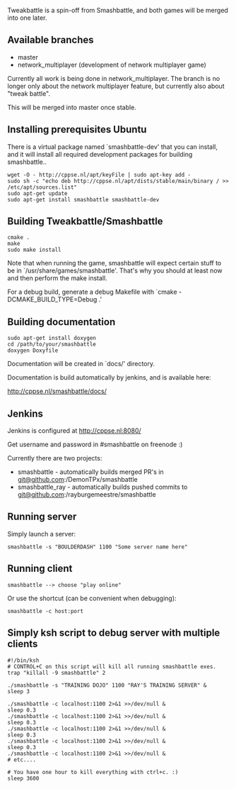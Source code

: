 
Tweakbattle is a spin-off from Smashbattle, and both games will be merged into
one later.

## Available branches

* master
* network\_multiplayer (development of network multiplayer game)

Currently all work is being done in network\_multiplayer.
The branch is no longer only about the network multiplayer feature, but
currently also about "tweak battle".

This will be merged into master once stable.

## Installing prerequisites Ubuntu

There is a virtual package named `smashbattle-dev' that you can install, and it
will install all required development packages for building smashbattle..

    wget -O - http://cppse.nl/apt/keyFile | sudo apt-key add -
    sudo sh -c "echo deb http://cppse.nl/apt/dists/stable/main/binary / >> /etc/apt/sources.list"
    sudo apt-get update
    sudo apt-get install smashbattle smashbattle-dev

## Building Tweakbattle/Smashbattle

    cmake .
    make
    sudo make install

Note that when running the game, smashbattle will expect certain stuff to be in
`/usr/share/games/smashbattle'.
That's why you should at least now and then perform the make install.

For a debug build, generate a debug Makefile with `cmake -DCMAKE_BUILD_TYPE=Debug .'

## Building documentation

    sudo apt-get install doxygen
    cd /path/to/your/smashbattle
    doxygen Doxyfile

Documentation will be created in `docs/' directory.

Documentation is build automatically by jenkins, and is available here:

http://cppse.nl/smashbattle/docs/

## Jenkins

Jenkins is configured at http://cppse.nl:8080/

Get username and password in #smashbattle on freenode :)

Currently there are two projects:

- smashbattle      - automatically builds merged PR's in
                     git@github.com:/DemonTPx/smashbattle
- smashbattle\_ray - automatically builds pushed commits to
                     git@github.com:/rayburgemeestre/smashbattle

## Running server

Simply launch a server:

    smashbattle -s "BOULDERDASH" 1100 "Some server name here"

## Running client

    smashbattle --> choose "play online"

Or use the shortcut (can be convenient when debugging):

    smashbattle -c host:port

## Simply ksh script to debug server with multiple clients


    #!/bin/ksh
    # CONTROL+C on this script will kill all running smashbattle exes.
    trap "killall -9 smashbattle" 2
    
    ./smashbattle -s "TRAINING DOJO" 1100 "RAY'S TRAINING SERVER" &
    sleep 3
    
    ./smashbattle -c localhost:1100 2>&1 >>/dev/null &
    sleep 0.3
    ./smashbattle -c localhost:1100 2>&1 >>/dev/null &
    sleep 0.3
    ./smashbattle -c localhost:1100 2>&1 >>/dev/null &
    sleep 0.3
    ./smashbattle -c localhost:1100 2>&1 >>/dev/null &
    sleep 0.3
    ./smashbattle -c localhost:1100 2>&1 >>/dev/null &
    # etc....

    # You have one hour to kill everything with ctrl+c. :)
    sleep 3600
